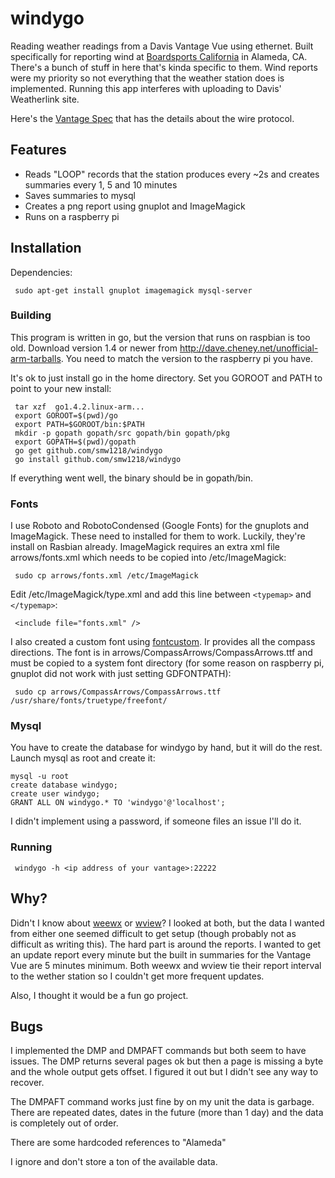 # windygo
Reading weather readings from a Davis Vantage Vue using ethernet.  Built specifically for reporting wind at [Boardsports California](http://boardsportscalifornia.com/weather1/alameda-weather) in Alameda, CA.
There's a bunch of stuff in here that's kinda specific to them.  Wind reports were my priority so not everything that the weather station does is implemented.  Running this app interferes with uploading to Davis' Weatherlink site.

Here's the [Vantage Spec](http://www.davisnet.com/support/weather/download/VantageSerialProtocolDocs_v261.pdf) that has the details about the wire protocol.

## Features

- Reads "LOOP" records that the station produces every ~2s and creates summaries every 1, 5 and 10 minutes
- Saves summaries to mysql
- Creates a png report using gnuplot and ImageMagick
- Runs on a raspberry pi

## Installation
Dependencies: 

     sudo apt-get install gnuplot imagemagick mysql-server

### Building
This program is written in go, but the version that runs on raspbian is too old.  Download version 1.4 or newer from
http://dave.cheney.net/unofficial-arm-tarballs.  You need to match the version to the raspberry pi you have.  

It's ok to just install go in the home directory.  Set you GOROOT and PATH to point to your new install:
  
     tar xzf  go1.4.2.linux-arm...
     export GOROOT=$(pwd)/go
     export PATH=$GOROOT/bin:$PATH
     mkdir -p gopath gopath/src gopath/bin gopath/pkg
     export GOPATH=$(pwd)/gopath
     go get github.com/smw1218/windygo
     go install github.com/smw1218/windygo

If everything went well, the binary should be in gopath/bin.

### Fonts

I use Roboto and RobotoCondensed (Google Fonts) for the gnuplots and ImageMagick.  These need to installed for them to work.  Luckily, they're install on Rasbian already.  ImageMagick requires an extra xml file arrows/fonts.xml which needs to be copied into /etc/ImageMagick:

     sudo cp arrows/fonts.xml /etc/ImageMagick
  
Edit /etc/ImageMagick/type.xml and add this line between `<typemap>` and `</typemap>`:

     <include file="fonts.xml" />

I also created a custom font using [fontcustom](http://fontcustom.com/). Ir provides all the compass directions.  The font is in arrows/CompassArrows/CompassArrows.ttf and must be copied to a system font directory (for some reason on raspberry pi, gnuplot did not work with just setting GDFONTPATH):

     sudo cp arrows/CompassArrows/CompassArrows.ttf /usr/share/fonts/truetype/freefont/

### Mysql
You have to create the database for windygo by hand, but it will do the rest. Launch mysql as root and create it:

    mysql -u root
    create database windygo;
    create user windygo;
    GRANT ALL ON windygo.* TO 'windygo'@'localhost';

I didn't implement using a password, if someone files an issue I'll do it.

### Running

     windygo -h <ip address of your vantage>:22222

## Why?
Didn't I know about [weewx](http://www.weewx.com/) or [wview](http://www.wviewweather.com/)?  I looked at both, but the data I wanted from either one seemed difficult to get setup (though probably not as difficult as writing this).  The hard part is around the reports.  I wanted to get an update report every minute but the built in summaries for the Vantage Vue are 5 minutes minimum.  Both weewx and wview tie their report interval to the wether station so I couldn't get more frequent updates.  

Also, I thought it would be a fun go project.

## Bugs
I implemented the DMP and DMPAFT commands but both seem to have issues. The DMP returns several pages ok but then a page is missing a byte and the whole output gets offset.  I figured it out but I didn't see any way to recover.

The DMPAFT command works just fine by on my unit the data is garbage.  There are repeated dates, dates in the future (more than 1 day) and the data is completely out of order.

There are some hardcoded references to "Alameda"

I ignore and don't store a ton of the available data.
